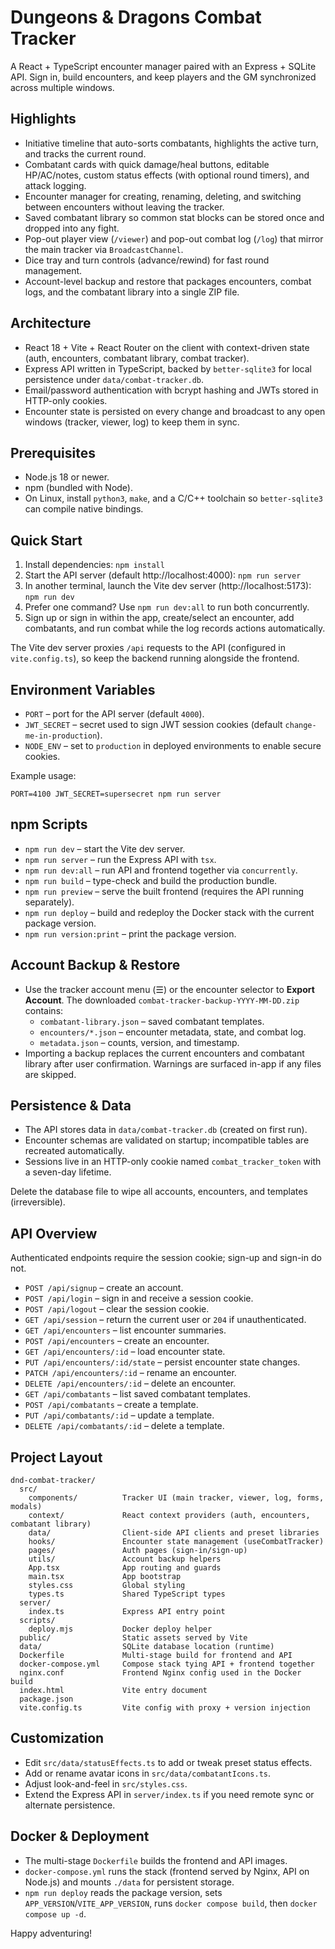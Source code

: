 # Dungeons & Dragons Combat Tracker

A React + TypeScript encounter manager paired with an Express + SQLite API. Sign in, build encounters, and keep players and the GM synchronized across multiple windows.

## Highlights

- Initiative timeline that auto-sorts combatants, highlights the active turn, and tracks the current round.
- Combatant cards with quick damage/heal buttons, editable HP/AC/notes, custom status effects (with optional round timers), and attack logging.
- Encounter manager for creating, renaming, deleting, and switching between encounters without leaving the tracker.
- Saved combatant library so common stat blocks can be stored once and dropped into any fight.
- Pop-out player view (`/viewer`) and pop-out combat log (`/log`) that mirror the main tracker via `BroadcastChannel`.
- Dice tray and turn controls (advance/rewind) for fast round management.
- Account-level backup and restore that packages encounters, combat logs, and the combatant library into a single ZIP file.

## Architecture

- React 18 + Vite + React Router on the client with context-driven state (auth, encounters, combatant library, combat tracker).
- Express API written in TypeScript, backed by `better-sqlite3` for local persistence under `data/combat-tracker.db`.
- Email/password authentication with bcrypt hashing and JWTs stored in HTTP-only cookies.
- Encounter state is persisted on every change and broadcast to any open windows (tracker, viewer, log) to keep them in sync.

## Prerequisites

- Node.js 18 or newer.
- npm (bundled with Node).
- On Linux, install `python3`, `make`, and a C/C++ toolchain so `better-sqlite3` can compile native bindings.

## Quick Start

1. Install dependencies: `npm install`
2. Start the API server (default http://localhost:4000): `npm run server`
3. In another terminal, launch the Vite dev server (http://localhost:5173): `npm run dev`
4. Prefer one command? Use `npm run dev:all` to run both concurrently.
5. Sign up or sign in within the app, create/select an encounter, add combatants, and run combat while the log records actions automatically.

The Vite dev server proxies `/api` requests to the API (configured in `vite.config.ts`), so keep the backend running alongside the frontend.

## Environment Variables

- `PORT` – port for the API server (default `4000`).
- `JWT_SECRET` – secret used to sign JWT session cookies (default `change-me-in-production`).
- `NODE_ENV` – set to `production` in deployed environments to enable secure cookies.

Example usage:

```
PORT=4100 JWT_SECRET=supersecret npm run server
```

## npm Scripts

- `npm run dev` – start the Vite dev server.
- `npm run server` – run the Express API with `tsx`.
- `npm run dev:all` – run API and frontend together via `concurrently`.
- `npm run build` – type-check and build the production bundle.
- `npm run preview` – serve the built frontend (requires the API running separately).
- `npm run deploy` – build and redeploy the Docker stack with the current package version.
- `npm run version:print` – print the package version.

## Account Backup & Restore

- Use the tracker account menu (☰) or the encounter selector to **Export Account**. The downloaded `combat-tracker-backup-YYYY-MM-DD.zip` contains:
  - `combatant-library.json` – saved combatant templates.
  - `encounters/*.json` – encounter metadata, state, and combat log.
  - `metadata.json` – counts, version, and timestamp.
- Importing a backup replaces the current encounters and combatant library after user confirmation. Warnings are surfaced in-app if any files are skipped.

## Persistence & Data

- The API stores data in `data/combat-tracker.db` (created on first run).
- Encounter schemas are validated on startup; incompatible tables are recreated automatically.
- Sessions live in an HTTP-only cookie named `combat_tracker_token` with a seven-day lifetime.

Delete the database file to wipe all accounts, encounters, and templates (irreversible).

## API Overview

Authenticated endpoints require the session cookie; sign-up and sign-in do not.

- `POST /api/signup` – create an account.
- `POST /api/login` – sign in and receive a session cookie.
- `POST /api/logout` – clear the session cookie.
- `GET /api/session` – return the current user or `204` if unauthenticated.
- `GET /api/encounters` – list encounter summaries.
- `POST /api/encounters` – create an encounter.
- `GET /api/encounters/:id` – load encounter state.
- `PUT /api/encounters/:id/state` – persist encounter state changes.
- `PATCH /api/encounters/:id` – rename an encounter.
- `DELETE /api/encounters/:id` – delete an encounter.
- `GET /api/combatants` – list saved combatant templates.
- `POST /api/combatants` – create a template.
- `PUT /api/combatants/:id` – update a template.
- `DELETE /api/combatants/:id` – delete a template.

## Project Layout

```
dnd-combat-tracker/
  src/
    components/          Tracker UI (main tracker, viewer, log, forms, modals)
    context/             React context providers (auth, encounters, combatant library)
    data/                Client-side API clients and preset libraries
    hooks/               Encounter state management (useCombatTracker)
    pages/               Auth pages (sign-in/sign-up)
    utils/               Account backup helpers
    App.tsx              App routing and guards
    main.tsx             App bootstrap
    styles.css           Global styling
    types.ts             Shared TypeScript types
  server/
    index.ts             Express API entry point
  scripts/
    deploy.mjs           Docker deploy helper
  public/                Static assets served by Vite
  data/                  SQLite database location (runtime)
  Dockerfile             Multi-stage build for frontend and API
  docker-compose.yml     Compose stack tying API + frontend together
  nginx.conf             Frontend Nginx config used in the Docker build
  index.html             Vite entry document
  package.json
  vite.config.ts         Vite config with proxy + version injection
```

## Customization

- Edit `src/data/statusEffects.ts` to add or tweak preset status effects.
- Add or rename avatar icons in `src/data/combatantIcons.ts`.
- Adjust look-and-feel in `src/styles.css`.
- Extend the Express API in `server/index.ts` if you need remote sync or alternate persistence.

## Docker & Deployment

- The multi-stage `Dockerfile` builds the frontend and API images.
- `docker-compose.yml` runs the stack (frontend served by Nginx, API on Node.js) and mounts `./data` for persistent storage.
- `npm run deploy` reads the package version, sets `APP_VERSION`/`VITE_APP_VERSION`, runs `docker compose build`, then `docker compose up -d`.

Happy adventuring!
